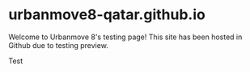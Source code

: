 # urbanmove8-qatar.github.io
Welcome to Urbanmove 8's testing page!
This site has been hosted in Github due to testing preview.

<p>Test</p>
